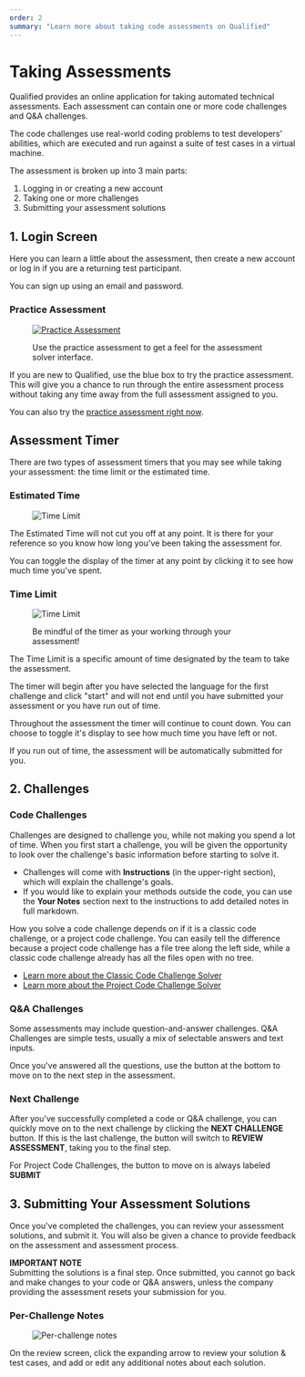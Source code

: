 ```yaml
---
order: 2
summary: "Learn more about taking code assessments on Qualified"
---
```


# Taking Assessments

Qualified provides an online application for taking automated technical assessments. Each assessment can contain one or more code challenges and Q&A challenges.

The code challenges use real-world coding problems to test developers' abilities, which are executed and run against a suite of test cases in a virtual machine.

The assessment is broken up into 3 main parts:

1. Logging in or creating a new account
2. Taking one or more challenges
3. Submitting your assessment solutions

## 1. Login Screen

Here you can learn a little about the assessment, then create a new account or log in if you are a returning test participant.

You can sign up using an email and password.

### Practice Assessment

<div>
<figure class="align-right">

[![Practice Assessment](/images/kb/images/assess/practice-assessment.png)](https://www.qualified.io/assess/practice)

<figcaption>Use the practice assessment to get a feel for the assessment solver interface.</figcaption>
</figure>
</div>

If you are new to Qualified, use the blue box to try the practice assessment. This will give you a chance to run through the entire assessment process without taking any time away from the full assessment assigned to you.

You can also try the [practice assessment right now](https://www.qualified.io/assess/practice).

## Assessment Timer

There are two types of assessment timers that you may see while taking your assessment: the time limit or the estimated time.

### Estimated Time

<div>
<figure class="half-scale">

![Time Limit](/images/kb/images/assess/estimated-time.png)

</figure>
</div>

The Estimated Time will not cut you off at any point. It is there for your reference so you know how long you've been taking the assessment for.

You can toggle the display of the timer at any point by clicking it to see how much time you've spent.

### Time Limit

<div>
<figure class="align-right half-scale">

![Time Limit](/images/kb/images/assess/expiring-timer.png)

<figcaption>Be mindful of the timer as your working through your assessment!</figcaption>
</figure>
</div>

The Time Limit is a specific amount of time designated by the team to take the assessment.

The timer will begin after you have selected the language for the first challenge and click "start" and will not end until you have submitted your assessment or you have run out of time.

Throughout the assessment the timer will continue to count down. You can choose to toggle it's display to see how much time you have left or not.

If you run out of time, the assessment will be automatically submitted for you.

## 2. Challenges

### Code Challenges

Challenges are designed to challenge you, while not making you spend a lot of time.  When you first start a challenge, you will be given the opportunity to look over the challenge's basic information before starting to solve it.

- Challenges will come with **Instructions** (in the upper-right section), which will explain the challenge's goals.
- If you would like to explain your methods outside the code, you can use the **Your Notes** section next to the instructions to add detailed notes in full markdown.

How you solve a code challenge depends on if it is a classic code challenge, or a project code challenge. You can easily tell the difference because a project code challenge has a file tree along the left side, while a classic code challenge already has all the files open with no tree. 

* [Learn more about the Classic Code Challenge Solver](/kb/assess/challenge-solver)
* [Learn more about the Project Code Challenge Solver](/kb/assess/advanced-challenge-ide)

### Q&A Challenges

Some assessments may include question-and-answer challenges. Q&A Challenges are simple tests, usually a mix of selectable answers and text inputs.

Once you've answered all the questions, use the button at the bottom to move on to the next step in the assessment.

### Next Challenge

After you've successfully completed a code or Q&A challenge, you can quickly move on to the next challenge by clicking the **NEXT CHALLENGE** button. If this is the last challenge, the button will switch to **REVIEW ASSESSMENT**, taking you to the final step.

<div class="note-box">

For Project Code Challenges, the button to move on is always labeled **SUBMIT**

</div>

## 3. Submitting Your Assessment Solutions

Once you've completed the challenges, you can review your assessment solutions, and submit it.  You will also be given a chance to provide feedback on the assessment and assessment process.

<div class="note-box note-box-warning">

**IMPORTANT NOTE**  
Submitting the solutions is a final step.  Once submitted, you cannot go back and make changes to your code or Q&A answers, unless the company providing the assessment resets your submission for you.

</div>

### Per-Challenge Notes

<figure>

![Per-challenge notes](/images/kb/images/assess/review-notes.png)

</figure>

On the review screen, click the expanding arrow to review your solution & test cases, and add or edit any additional notes about each solution.
